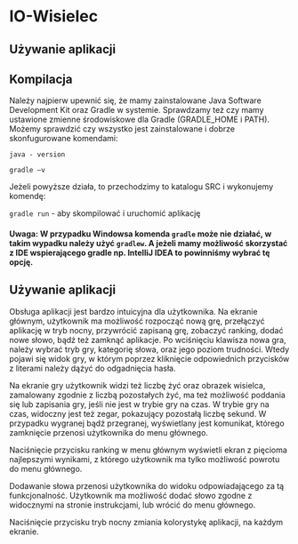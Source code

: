 # IO-Wisielec

## Używanie aplikacji

## Kompilacja
Należy najpierw upewnić się, że mamy zainstalowane Java Software Development Kit oraz Gradle w systemie.
Sprawdzamy też czy mamy ustawione zmienne środowiskowe dla Gradle (GRADLE_HOME i PATH).
Możemy sprawdzić czy wszystko jest zainstalowane i dobrze skonfugurowane komendami:

```java - version```

```gradle –v```

Jeżeli powyższe działa, to przechodzimy to katalogu SRC i wykonujemy komendę:

```gradle run``` - aby skompilować i uruchomić aplikację

#### Uwaga: W przypadku Windowsa komenda ```gradle``` może nie działać, w takim wypadku należy użyć ```gradlew```. A jeżeli mamy możliwość skorzystać z IDE wspierającego gradle np. IntelliJ IDEA to powinniśmy wybrać tę opcję.

## Używanie aplikacji
Obsługa aplikacji jest bardzo intuicyjna dla użytkownika. Na ekranie głównym, użytkownik ma możliwość rozpocząć nową grę, przełączyć aplikację w tryb nocny, przywrócić zapisaną grę, zobaczyć ranking, dodać nowe słowo, bądź też zamknąć aplikacje. Po wciśnięciu klawisza nowa gra, należy wybrać tryb gry, kategorię słowa, oraz jego poziom trudności. Wtedy pojawi się widok gry, w którym poprzez kliknięcie odpowiednich przycisków z literami należy dążyć do odgadnięcia hasła.

Na ekranie gry użytkownik widzi też liczbę żyć oraz obrazek wisielca, zamalowany zgodnie z liczbą pozostałych żyć, ma też możliwość poddania się lub zapisania gry, jeśli nie jest w trybie gry na czas. W trybie gry na czas, widoczny jest też zegar, pokazujący pozostałą liczbę sekund. W przypadku wygranej bądź przegranej, wyświetlany jest komunikat, którego zamknięcie przenosi użytkownika do menu głównego. 

Naciśnięcie przycisku ranking w menu głównym wyświetli ekran z pięcioma najlepszymi wynikami, z którego użytkownik ma tylko możliwość powrotu do menu głównego.

Dodawanie słowa przenosi użytkownika do widoku odpowiadającego za tą funkcjonalność. Użytkownik ma możliwość dodać słowo zgodne z widocznymi na stronie instrukcjami, lub wrócić do menu głównego.

Naciśnięcie przycisku tryb nocny zmiania kolorystykę aplikacji, na każdym ekranie.
